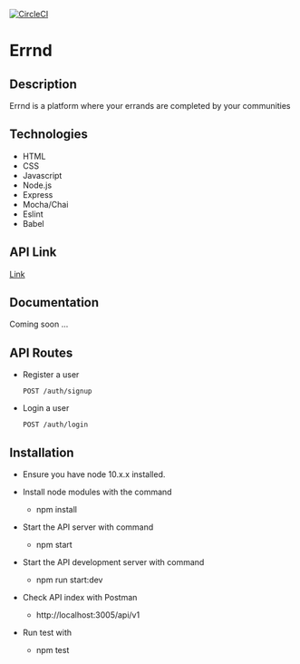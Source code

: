 [![CircleCI](https://circleci.com/gh/net-square-designs/Errnd/tree/develop.svg?style=svg)](https://circleci.com/gh/net-square-designs/Errnd/tree/develop)

# Errnd
## Description
Errnd is a platform where your errands are completed by your communities

## Technologies
  * HTML
  * CSS
  * Javascript
  * Node.js
  * Express
  * Mocha/Chai
  * Eslint
  * Babel

## API Link
[Link](https://errnd.herokuapp.com/api/v1)

## Documentation
Coming soon ...

## API Routes
* Register a user

    ``` 
    POST /auth/signup
    ```
* Login a user

    ``` 
    POST /auth/login 
    ```
## Installation
 * Ensure you have node 10.x.x installed.
 
 * Install node modules with the command
 
   * npm install
   
 * Start the API server with command
 
   * npm start

* Start the API development server with command
 
   * npm run start:dev
   
 * Check API index with Postman
 
   * http://localhost:3005/api/v1
   
 * Run test with
 
   * npm test

